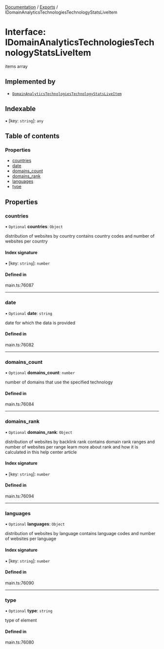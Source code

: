 [Documentation](../README.md) / [Exports](../modules.md) / IDomainAnalyticsTechnologiesTechnologyStatsLiveItem

# Interface: IDomainAnalyticsTechnologiesTechnologyStatsLiveItem

items array

## Implemented by

- [`DomainAnalyticsTechnologiesTechnologyStatsLiveItem`](../classes/DomainAnalyticsTechnologiesTechnologyStatsLiveItem.md)

## Indexable

▪ [key: `string`]: `any`

## Table of contents

### Properties

- [countries](IDomainAnalyticsTechnologiesTechnologyStatsLiveItem.md#countries)
- [date](IDomainAnalyticsTechnologiesTechnologyStatsLiveItem.md#date)
- [domains\_count](IDomainAnalyticsTechnologiesTechnologyStatsLiveItem.md#domains_count)
- [domains\_rank](IDomainAnalyticsTechnologiesTechnologyStatsLiveItem.md#domains_rank)
- [languages](IDomainAnalyticsTechnologiesTechnologyStatsLiveItem.md#languages)
- [type](IDomainAnalyticsTechnologiesTechnologyStatsLiveItem.md#type)

## Properties

### countries

• `Optional` **countries**: `Object`

distribution of websites by country
contains country codes and number of websites per country

#### Index signature

▪ [key: `string`]: `number`

#### Defined in

main.ts:76087

___

### date

• `Optional` **date**: `string`

date for which the data is provided

#### Defined in

main.ts:76082

___

### domains\_count

• `Optional` **domains\_count**: `number`

number of domains that use the specified technology

#### Defined in

main.ts:76084

___

### domains\_rank

• `Optional` **domains\_rank**: `Object`

distribution of websites by backlink rank
contains domain rank ranges and number of websites per range
learn more about rank and how it is calculated in this help center article

#### Index signature

▪ [key: `string`]: `number`

#### Defined in

main.ts:76094

___

### languages

• `Optional` **languages**: `Object`

distribution of websites by language
contains language codes and number of websites per language

#### Index signature

▪ [key: `string`]: `number`

#### Defined in

main.ts:76090

___

### type

• `Optional` **type**: `string`

type of element

#### Defined in

main.ts:76080
